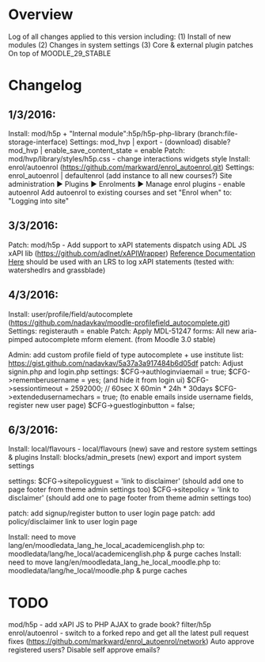 Overview
========
Log of all changes applied to this version including:
(1) Install of new modules
(2) Changes in system settings
(3) Core & external plugin patches
On top of MOODLE_29_STABLE


Changelog
=========
## 1/3/2016:
Install: mod/h5p + "Internal module":h5p/h5p-php-library (branch:file-storage-interface)
Settings: 
mod_hvp | export - (download) disable?
mod_hvp | enable_save_content_state = enable
Patch: mod/hvp/library/styles/h5p.css - change interactions widgets style
Install: enrol/autoenrol (https://github.com/markward/enrol_autoenrol.git)
Settings:
enrol_autoenrol | defaultenrol (add instance to all new courses?)
Site administration ► Plugins ► Enrolments ► Manage enrol plugins - enable autoenrol
Add autoenrol to existing courses and set "Enrol when" to: "Logging into site"

## 3/3/2016: 
Patch: mod/h5p - Add support to xAPI statements dispatch using ADL JS xAPI lib (https://github.com/adlnet/xAPIWrapper)
       [Reference Documentation Here](http://adlnet.github.io/xAPIWrapper/)
       should be used with an LRS to log xAPI statements (tested with: watershedlrs and grassblade)
       
## 4/3/2016:
Install: user/profile/field/autocomplete (https://github.com/nadavkav/moodle-profilefield_autocomplete.git)
Settings:
registerauth = enable
Patch: Apply MDL-51247 forms: All new aria-pimped autocomplete mform element. (from Moodle 3.0 stable)

Admin: add custom profile field of type autocomplete + use institute list:
https://gist.github.com/nadavkav/5a37a3a917484b6d05df
patch: Adjust signin.php and login.php
settings:
$CFG->authloginviaemail = true;
$CFG->rememberusername = yes; (and hide it from login ui)
$CFG->sessiontimeout = 2592000; // 60sec X 60min * 24h * 30days
$CFG->extendedusernamechars = true; (to enable emails inside username fields, register new user page)
$CFG->guestloginbutton = false;

## 6/3/2016:
Install: local/flavours - local/flavours (new) save and restore system settings & plugins 
Install: blocks/admin_presets (new) export and import system settings

settings:
$CFG->sitepolicyguest = 'link to disclaimer' (should add one to page footer from theme admin settings too)
$CFG->sitepolicy = 'link to disclaimer' (should add one to page footer from theme admin settings too)

patch: add signup/register button to user login page
patch: add policy/disclaimer link to user login page

Install: need to move lang/en/moodledata_lang_he_local_academicenglish.php to: moodledata/lang/he_local/academicenglish.php & purge caches
Install: need to move lang/en/moodledata_lang_he_local_moodle.php to: moodledata/lang/he_local/moodle.php & purge caches


TODO
====
mod/h5p - add xAPI JS to PHP AJAX to grade book?
filter/h5p
enrol/autoenrol - switch to a forked repo and get all the latest pull request fixes (https://github.com/markward/enrol_autoenrol/network)
Auto approve registered users?
Disable self approve emails?